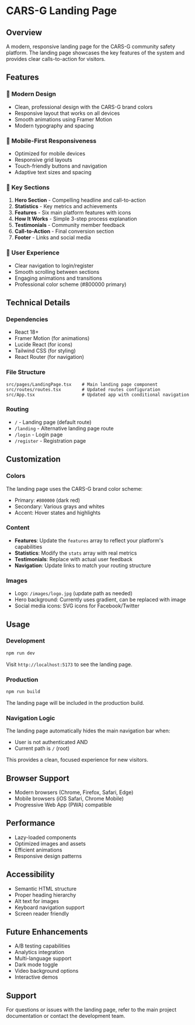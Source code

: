 # CARS-G Landing Page

## Overview
A modern, responsive landing page for the CARS-G community safety platform. The landing page showcases the key features of the system and provides clear calls-to-action for visitors.

## Features

### 🎨 Modern Design
- Clean, professional design with the CARS-G brand colors
- Responsive layout that works on all devices
- Smooth animations using Framer Motion
- Modern typography and spacing

### 📱 Mobile-First Responsiveness
- Optimized for mobile devices
- Responsive grid layouts
- Touch-friendly buttons and navigation
- Adaptive text sizes and spacing

### 🚀 Key Sections
1. **Hero Section** - Compelling headline and call-to-action
2. **Statistics** - Key metrics and achievements
3. **Features** - Six main platform features with icons
4. **How It Works** - Simple 3-step process explanation
5. **Testimonials** - Community member feedback
6. **Call-to-Action** - Final conversion section
7. **Footer** - Links and social media

### 🎯 User Experience
- Clear navigation to login/register
- Smooth scrolling between sections
- Engaging animations and transitions
- Professional color scheme (#800000 primary)

## Technical Details

### Dependencies
- React 18+
- Framer Motion (for animations)
- Lucide React (for icons)
- Tailwind CSS (for styling)
- React Router (for navigation)

### File Structure
```
src/pages/LandingPage.tsx    # Main landing page component
src/routes/routes.tsx        # Updated routes configuration
src/App.tsx                  # Updated app with conditional navigation
```

### Routing
- `/` - Landing page (default route)
- `/landing` - Alternative landing page route
- `/login` - Login page
- `/register` - Registration page

## Customization

### Colors
The landing page uses the CARS-G brand color scheme:
- Primary: `#800000` (dark red)
- Secondary: Various grays and whites
- Accent: Hover states and highlights

### Content
- **Features**: Update the `features` array to reflect your platform's capabilities
- **Statistics**: Modify the `stats` array with real metrics
- **Testimonials**: Replace with actual user feedback
- **Navigation**: Update links to match your routing structure

### Images
- Logo: `/images/logo.jpg` (update path as needed)
- Hero background: Currently uses gradient, can be replaced with image
- Social media icons: SVG icons for Facebook/Twitter

## Usage

### Development
```bash
npm run dev
```
Visit `http://localhost:5173` to see the landing page.

### Production
```bash
npm run build
```
The landing page will be included in the production build.

### Navigation Logic
The landing page automatically hides the main navigation bar when:
- User is not authenticated AND
- Current path is `/` (root)

This provides a clean, focused experience for new visitors.

## Browser Support
- Modern browsers (Chrome, Firefox, Safari, Edge)
- Mobile browsers (iOS Safari, Chrome Mobile)
- Progressive Web App (PWA) compatible

## Performance
- Lazy-loaded components
- Optimized images and assets
- Efficient animations
- Responsive design patterns

## Accessibility
- Semantic HTML structure
- Proper heading hierarchy
- Alt text for images
- Keyboard navigation support
- Screen reader friendly

## Future Enhancements
- A/B testing capabilities
- Analytics integration
- Multi-language support
- Dark mode toggle
- Video background options
- Interactive demos

## Support
For questions or issues with the landing page, refer to the main project documentation or contact the development team.
